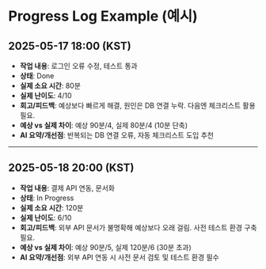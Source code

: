 # Progress Log Example (예시)

## 2025-05-17 18:00 (KST)

- **작업 내용**: 로그인 오류 수정, 테스트 통과
- **상태**: Done
- **실제 소요 시간**: 80분
- **실제 난이도**: 4/10
- **회고/피드백**: 예상보다 빠르게 해결, 원인은 DB 연결 누락. 다음엔 체크리스트 활용 필요.
- **예상 vs 실제 차이**: 예상 90분/4, 실제 80분/4 (10분 단축)
- **AI 요약/개선점**: 반복되는 DB 연결 오류, 자동 체크리스트 도입 추천

---

## 2025-05-18 20:00 (KST)

- **작업 내용**: 결제 API 연동, 문서화
- **상태**: In Progress
- **실제 소요 시간**: 120분
- **실제 난이도**: 6/10
- **회고/피드백**: 외부 API 문서가 불명확해 예상보다 오래 걸림. 사전 테스트 환경 구축 필요.
- **예상 vs 실제 차이**: 예상 90분/5, 실제 120분/6 (30분 초과)
- **AI 요약/개선점**: 외부 API 연동 시 사전 문서 검토 및 테스트 환경 필수
